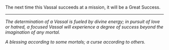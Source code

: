 The next time this Vassal succeeds at a mission, it will be a Great Success.

---

_The determination of a Vassal is fueled by divine energy; in pursuit of love or hatred, a focused Vassal will experience a degree of success beyond the imagination of any mortal._

_A blessing according to some mortals; a curse according to others._
